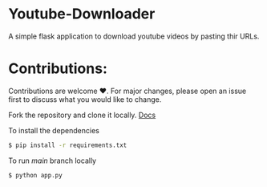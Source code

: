 # Youtube-Downloader
A simple flask application to download youtube videos by pasting thir URLs.


# Contributions:

Contributions are welcome ❤️. For major changes, please open an issue first to discuss what you would like to change.

Fork the repository and clone it locally. [Docs](https://docs.github.com/en/get-started/quickstart/fork-a-repo)

To install the dependencies
```bash
$ pip install -r requirements.txt 
```


To run *main* branch locally 
```bash
$ python app.py
```

